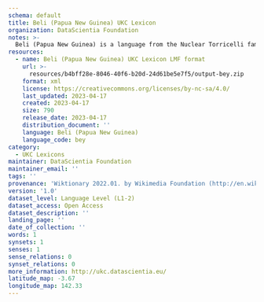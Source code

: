 ```yaml
---
schema: default
title: Beli (Papua New Guinea) UKC Lexicon
organization: DataScientia Foundation
notes: >-
  Beli (Papua New Guinea) is a language from the Nuclear Torricelli family, spoken in Oceania. The UKC Lexicon of Beli (Papua New Guinea) is represented as a lexico-semantic network. It consists of words, word senses, synsets, as well as sense-level and synset-level relationships.
resources:
  - name: Beli (Papua New Guinea) UKC Lexicon LMF format
    url: >-
      resources/b4bff28e-8046-40f6-b20d-24d61be5e7f5/output-bey.zip
    format: xml
    license: https://creativecommons.org/licenses/by-nc-sa/4.0/
    last_updated: 2023-04-17
    created: 2023-04-17
    size: 790
    release_date: 2023-04-17
    distribution_document: ''
    language: Beli (Papua New Guinea)
    language_code: bey
category:
  - UKC Lexicons
maintainer: DataScientia Foundation
maintainer_email: ''
tags: ''
provenance: 'Wiktionary 2022.01. by Wikimedia Foundation (http://en.wiktionary.org); Princeton WordNet 2.1 by Princeton University (https://wordnet.princeton.edu)'
version: '1.0'
dataset_level: Language Level (L1-2)
dataset_access: Open Access
dataset_description: ''
landing_page: ''
date_of_collection: ''
words: 1
synsets: 1
senses: 1
sense_relations: 0
synset_relations: 0
more_information: http://ukc.datascientia.eu/
latitude_map: -3.67
longitude_map: 142.33
---
```

